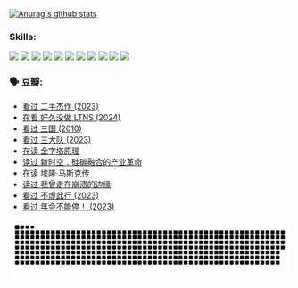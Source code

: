 
[![Anurag's github stats](https://github-readme-stats.vercel.app/api?username=w940853815)](https://github.com/anuraghazra/github-readme-stats)

### Skills:

<code><img height="32" src="https://cdn.jsdelivr.net/npm/simple-icons@v5/icons/python.svg"></code>
<code><img height="32" src="https://cdn.jsdelivr.net/npm/simple-icons@v5/icons/javascript.svg"></code>
<code><img height="32" src="https://cdn.jsdelivr.net/npm/simple-icons@v5/icons/django.svg"></code>
<code><img height="32" src="https://cdn.jsdelivr.net/npm/simple-icons@v5/icons/flask.svg"></code>
<code><img height="32" src="https://cdn.jsdelivr.net/npm/simple-icons@v5/icons/vuetify.svg"></code>
<code><img height="32" src="https://cdn.jsdelivr.net/npm/simple-icons@v5/icons/git.svg"></code>
<code><img height="32" src="https://cdn.jsdelivr.net/npm/simple-icons@v5/icons/docker.svg"></code>
<code><img height="32" src="https://cdn.jsdelivr.net/npm/simple-icons@v5/icons/postgresql.svg"></code>
<code><img height="32" src="https://cdn.jsdelivr.net/npm/simple-icons@v5/icons/elasticsearch.svg"></code>
<code><img height="32" src="https://cdn.jsdelivr.net/npm/simple-icons@v5/icons/macos.svg"></code>
<code><img height="32" src="https://cdn.jsdelivr.net/npm/simple-icons@v5/icons/linux.svg"></code>

### 🗣 豆瓣:

<!-- DOUBAN-ACTIVITIES:START -->
- [看过 二手杰作‎ (2023)](https://www.douban.com/people/136069238/status/4522502716/?_i=08316117)
- [在看 好久没做 LTNS‎ (2024)](https://www.douban.com/people/136069238/status/4521969883/?_i=08316117)
- [看过 三国‎ (2010)](https://www.douban.com/people/136069238/status/4521634661/?_i=08316117)
- [看过 三大队‎ (2023)](https://www.douban.com/people/136069238/status/4510323325/?_i=08316117)
- [在读 金字塔原理](https://www.douban.com/people/136069238/status/4507497587/?_i=08316117)
- [读过 新时空：硅碳融合的产业革命](https://www.douban.com/people/136069238/status/4506659177/?_i=08316117)
- [在读 埃隆·马斯克传](https://www.douban.com/people/136069238/status/4500417190/?_i=08316117)
- [读过 我曾走在崩溃的边缘](https://www.douban.com/people/136069238/status/4500416754/?_i=08316117)
- [看过 不虚此行‎ (2023)](https://www.douban.com/people/136069238/status/4499973052/?_i=08316117)
- [看过 年会不能停！‎ (2023)](https://www.douban.com/people/136069238/status/4498582002/?_i=08316117)
<!-- DOUBAN-ACTIVITIES:END -->


![Snake animation](https://raw.githubusercontent.com/w940853815/w940853815/output/github-contribution-grid-snake.svg)

<!--
**w940853815/w940853815** is a ✨ _special_ ✨ repository because its `README.md` (this file) appears on your GitHub profile.

Here are some ideas to get you started:

- 🔭 I’m currently working on ...
- 🌱 I’m currently learning ...
- 👯 I’m looking to collaborate on ...
- 🤔 I’m looking for help with ...
- 💬 Ask me about ...
- 📫 How to reach me: ...
- 😄 Pronouns: ...
- ⚡ Fun fact: ...
-->

